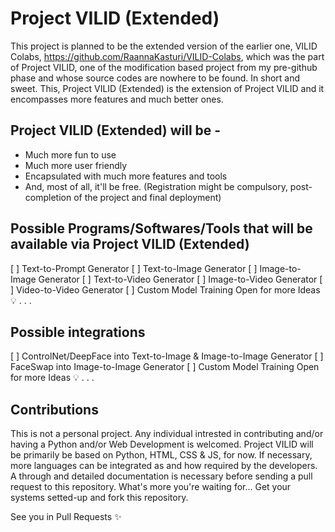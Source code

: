 # Project VILID (Extended)

This project is planned to be the extended version of the earlier one, VILID Colabs, https://github.com/RaannaKasturi/VILID-Colabs, which was the part of Project VILID, one of the modification based project from my pre-github phase and whose source codes are nowhere to be found. 
In short and sweet. This, Project VILID (Extended) is the extension of Project VILID and it encompasses more features and much better ones.

## Project VILID (Extended) will be -
- Much more fun to use
- Much more user friendly
- Encapsulated with much more features and tools
- And, most of all, it'll be free. (Registration might be compulsory, post-completion of the project and final deployment)

## Possible Programs/Softwares/Tools that will be available via Project VILID (Extended)
[ ] Text-to-Prompt Generator
[ ] Text-to-Image Generator
[ ] Image-to-Image Generator
[ ] Text-to-Video Generator
[ ] Image-to-Video Generator
[ ] Video-to-Video Generator
[ ] Custom Model Training 
Open for more Ideas 💡 . . .

## Possible integrations
[ ] ControlNet/DeepFace into Text-to-Image & Image-to-Image Generator
[ ] FaceSwap into Image-to-Image Generator
[ ] Custom Model Training
Open for more Ideas 💡 . . .

## Contributions
This is not a personal project. Any individual intrested in contributing and/or having a Python and/or Web Development is welcomed.
Project VILID will be primarily be based on Python, HTML, CSS & JS, for now. If necessary, more languages can be integrated as and how required by the developers.
A through and detailed documentation is necessary before sending a pull request to this repository.
What's more you're waiting for...
Get your systems setted-up and fork this repository.

See you in Pull Requests ✨
